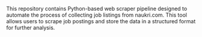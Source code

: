 This repository contains Python-based web scraper pipeline designed to automate the process of collecting job listings from naukri.com. This tool allows users to scrape job postings and store the data in a structured format for further analysis.
